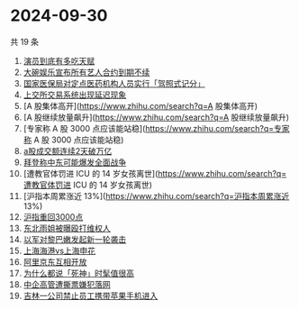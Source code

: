 # 2024-09-30

共 19 条

<!-- BEGIN ZHIHUSEARCH -->
<!-- 最后更新时间 Mon Sep 30 2024 16:12:01 GMT+0800 (China Standard Time) -->
1. [演员到底有多吃天赋](https://www.zhihu.com/search?q=演员到底有多吃天赋)
1. [大碗娱乐宣布所有艺人合约到期不续](https://www.zhihu.com/search?q=大碗娱乐宣布所有艺人合约到期不续)
1. [国家医保局对定点医药机构人员实行「驾照式记分」](https://www.zhihu.com/search?q=国家医保局对定点医药机构人员实行「驾照式记分」)
1. [上交所交易系统出现延迟现象](https://www.zhihu.com/search?q=上交所交易系统出现延迟现象)
1. [A 股集体高开](https://www.zhihu.com/search?q=A 股集体高开)
1. [A 股继续放量飙升](https://www.zhihu.com/search?q=A 股继续放量飙升)
1. [专家称 A 股 3000 点应该能站稳](https://www.zhihu.com/search?q=专家称 A 股 3000 点应该能站稳)
1. [a股成交额连续2天破万亿](https://www.zhihu.com/search?q=a股成交额连续2天破万亿)
1. [拜登称中东可能爆发全面战争](https://www.zhihu.com/search?q=拜登称中东可能爆发全面战争)
1. [遭教官体罚进 ICU 的 14 岁女孩离世](https://www.zhihu.com/search?q=遭教官体罚进 ICU 的 14 岁女孩离世)
1. [沪指本周累涨近 13%](https://www.zhihu.com/search?q=沪指本周累涨近 13%)
1. [沪指重回3000点](https://www.zhihu.com/search?q=沪指重回3000点)
1. [东北雨姐被曝殴打维权人](https://www.zhihu.com/search?q=东北雨姐被曝殴打维权人)
1. [以军对黎巴嫩发起新一轮袭击](https://www.zhihu.com/search?q=以军对黎巴嫩发起新一轮袭击)
1. [上海海港vs上海申花](https://www.zhihu.com/search?q=上海海港vs上海申花)
1. [阿里京东互相开放](https://www.zhihu.com/search?q=阿里京东互相开放)
1. [为什么都说「死神」时髦值很高](https://www.zhihu.com/search?q=为什么都说「死神」时髦值很高)
1. [中企高管遭撕票嫌犯落网](https://www.zhihu.com/search?q=中企高管遭撕票嫌犯落网)
1. [吉林一公司禁止员工携带苹果手机进入](https://www.zhihu.com/search?q=吉林一公司禁止员工携带苹果手机进入)
<!-- END ZHIHUSEARCH -->
